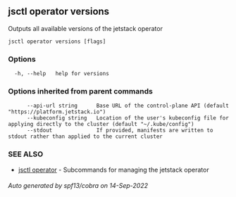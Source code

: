 ## jsctl operator versions

Outputs all available versions of the jetstack operator

```
jsctl operator versions [flags]
```

### Options

```
  -h, --help   help for versions
```

### Options inherited from parent commands

```
      --api-url string      Base URL of the control-plane API (default "https://platform.jetstack.io")
      --kubeconfig string   Location of the user's kubeconfig file for applying directly to the cluster (default "~/.kube/config")
      --stdout              If provided, manifests are written to stdout rather than applied to the current cluster
```

### SEE ALSO

* [jsctl operator](jsctl_operator.md)	 - Subcommands for managing the jetstack operator

###### Auto generated by spf13/cobra on 14-Sep-2022
